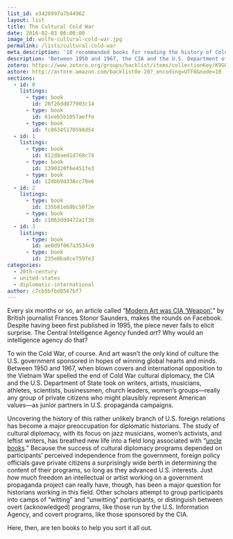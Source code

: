 ```yaml
---
list_id: e3428997a7b44962
layout: list
title: The Cultural Cold War
date: 2016-02-03 06:00:00
image_id: wolfe-cultural-cold-war.jpg
permalink: /lists/cultural-cold-war
meta_description: '10 recommended books for reading the history of Cold War CIA culture, arts, and propaganda programs from historian Audra Wolfe'
description: 'Between 1950 and 1967, the CIA and the U.S. Department of State took on writers, artists, musicians, and others as junior partners in U.S. propaganda campaigns. Uncovering the history of this rather unlikely branch of U.S. foreign relations has become a major preoccupation for diplomatic historians. Audra J. Wolfe shares ten books that sort it all out.'
zotero: https://www.zotero.org/groups/backlist/items/collectionKey/K9GQZV5M
astore: http://astore.amazon.com/backlist0e-20?_encoding=UTF8&node=10
sections: 
  - id: 0
    listings:
      - type: book
        id: 28f26dd877903c14
      - type: book
        id: 61eeb5b1057aeffe
      - type: book
        id: fc86345170598d54
  - id: 1
    listings:
      - type: book
        id: 812d8aed1d768c74
      - type: book
        id: 1390320f6e451fe3
      - type: book
        id: 12dbb9d338cc79e6
  - id: 2
    listings:
      - type: book
        id: 135b81eb9bc50f2e
      - type: book
        id: c1063ddd472a1f3b
  - id: 3
    listings:
      - type: book
        id: ae0d9f067a3534c0
      - type: book
        id: 235e0ba8ce759fe3
categories:
  - 20th-century
  - united-states
  - diplomatic-international
author: c7cb5bfbd0567bf7
---
```

Every six months or so, an article called “[Modern Art was CIA ‘Weapon’](http://www.independent.co.uk/news/world/modern-art-was-cia-weapon-1578808.html),” by British journalist Frances Stonor Saunders, makes the rounds on Facebook. Despite having been first published in 1995, the piece never fails to elicit surprise. The Central Intelligence Agency funded _art_? Why would an intelligence agency _do_ that?

To win the Cold War, of course. And art wasn’t the only kind of culture the U.S. government sponsored in hopes of winning global hearts and minds. Between 1950 and 1967, when blown covers and international opposition to the Vietnam War spelled the end of Cold War cultural diplomacy, the CIA and the U.S. Department of State took on writers, artists, musicians, athletes, scientists, businessmen, church leaders, women’s groups—really any group of private citizens who might plausibly represent American values—as junior partners in U.S. propaganda campaigns.

Uncovering the history of this rather unlikely branch of U.S. foreign relations has become a major preoccupation for diplomatic historians. The study of cultural diplomacy, with its focus on jazz musicians, women’s activists, and leftist writers, has breathed new life into a field long associated with “[uncle books](http://www.slate.com/articles/news_and_politics/history/2016/01/popular_history_why_are_so_many_history_books_about_men_by_men.html).” Because the success of cultural diplomacy programs depended on participants’ perceived independence from the government, foreign policy officials gave private citizens a surprisingly wide berth in determining the content of their programs, so long as they advanced U.S. interests. Just _how_ much freedom an intellectual or artist working on a government propaganda project can really have, though, has been a major question for historians working in this field. Other scholars attempt to group participants into camps of “witting” and “unwitting” participants, or distinguish between overt (acknowledged) programs, like those run by the U.S. Information Agency, and covert programs, like those sponsored by the CIA. 

Here, then, are ten books to help you sort it all out.
